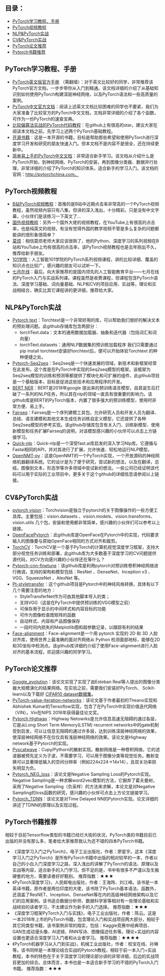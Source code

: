 
 
## 目录：

* [PyTorch学习教程、手册](#PyTorch学习教程-手册)
* [PyTorch视频教程](#PyTorch视频教程)
* [NLP&PyTorch实战](#NLP-PyTorch实战)
* [CV&PyTorch实战](#CV-PyTorch实战)
* [PyTorch论文推荐](#PyTorch论文推荐)
* [Pytorch书籍推荐](#PyTorch书籍推荐)

## PyTorch学习教程、手册
 
* [PyTorch英文版官方手册](https://pytorch.org/tutorials/) （需翻墙）：对于英文比较好的同学，非常推荐该PyTorch官方文档，一步步带你从入门到精通。该文档详细的介绍了从基础知识到如何使用PyTorch构建深层神经网络，以及PyTorch语法和一些高质量的案例。
* [PyTorch中文官方文档](https://pytorch-cn.readthedocs.io/zh/latest/)：阅读上述英文文档比较困难的同学也不要紧，我们为大家准备了比较官方的PyTorch中文文档，文档非常详细的介绍了各个函数，可作为一份PyTorch的速查宝典。
* [比较偏算法实战的PyTorch代码教程](https://github.com/yunjey/pytorch-tutorial)：在github上有很高的star。建议大家在阅读本文档之前，先学习上述两个PyTorch基础教程。
* [开源书籍](https://github.com/zergtant/pytorch-handbook)：这是一本开源的书籍，目标是帮助那些希望和使用PyTorch进行深度学习开发和研究的朋友快速入门。但本文档不是内容不是很全，还在持续更新中。
* [简单易上手的PyTorch中文文档](https://github.com/fendouai/pytorch1.0-cn)：非常适合新手学习。该文档从介绍什么是PyTorch开始，到神经网络、PyTorch的安装，再到图像分类器、数据并行处理，非常详细的介绍了PyTorch的知识体系，适合新手的学习入门。该文档的官网：http://pytorchchina.com。

## PyTorch视频教程
* [B站PyTorch视频教程](https://www.bilibili.com/video/av31914351/)：首推的是B站中近期点击率非常高的一个PyTorch视频教程，虽然视频内容只有八集，但讲的深入浅出，十分精彩。只是没有中文字幕，小伙伴们是该练习一下英文了...
* [国外视频教程](https://www.youtube.com/watch?v=SKq-pmkekTk)：另外一个国外大佬的视频教程，在YouTube上有很高的点击率，也是纯英文的视频，有没有觉得外国的教学视频不管是多么复杂的问题都能讲的很形象很简单？
* [莫烦](https://morvanzhou.github.io/tutorials/machine-learning/torch/)：相信莫烦老师大家应该很熟了，他的Python、深度学习的系列视频在B站和YouTube上均有很高的点击率，该PyTorch视频教程也是去年刚出不久，推荐给新手朋友。
* [101学院](https://www.bilibili.com/video/av49008640/)：人工智能101学院的PyTorch系列视频课程，讲的比较详细、覆盖的知识点也比较广，感兴趣的朋友可以试听一下。
* [七月在线](https://www.julyedu.com/course/getDetail/140/)：最后，向大家推荐的是国内领先的人工智能教育平台——七月在线的PyTorch入门与实战系列课。课程虽然是收费课程，但课程包含PyTorch语法、深度学习基础、词向量基础、NLP和CV的项目应用、实战等，理论和实战相结合，确实比其它课程讲的更详细，推荐给大家。
 

## NLP&PyTorch实战
* [Pytorch text](https://github.com/pytorch/text)：Torchtext是一个非常好用的库，可以帮助我们很好的解决文本的预处理问题。此github存储库包含两部分：
    * torchText.data：文本的通用数据加载器、抽象和迭代器（包括词汇和词向量）
    * torchText.datasets：通用NLP数据集的预训练加载程序
我们只需要通过pip install torchtext安装好torchtext后，便可以开始体验Torchtext 的种种便捷之处。
* [Pytorch-Seq2seq](https://github.com/IBM/pytorch-seq2seq)：Seq2seq是一个快速发展的领域，新技术和新框架经常在此发布。这个库是在PyTorch中实现的Seq2seq模型的框架，该框架为Seq2seq模型的训练和预测等都提供了模块化和可扩展的组件，此github项目是一个基础版本，目标是促进这些技术和应用程序的开发。
* [BERT NER](https://github.com/kamalkraj/BERT-NER)：BERT是2018年google 提出来的预训练语言模型，自其诞生后打破了一系列的NLP任务，所以其在nlp的领域一直具有很重要的影响力。该github库是BERT的PyTorch版本，内置了很多强大的预训练模型，使用时非常方便、易上手。
* [Fairseq](https://github.com/pytorch/fairseq)：Fairseq是一个序列建模工具包，允许研究人员和开发人员为翻译、总结、语言建模和其他文本生成任务训练自定义模型，它还提供了各种Seq2seq模型的参考实现。该github存储库包含有关入门、训练新模型、使用新模型和任务扩展Fairseq的说明，对该模型感兴趣的小伙伴可以点击上方链接学习。
* [Quick-nlp](https://github.com/outcastofmusic/quick-nlp)：Quick-nlp是一个深受fast.ai库启发的深入学习Nlp库。它遵循与Fastai相同的API，并对其进行了扩展，允许快速、轻松地运行NLP模型。
* [OpenNMT-py](https://github.com/OpenNMT/OpenNMT-py)：这是OpenNMT的一个PyTorch实现，一个开放源码的神经网络机器翻译系统。它的设计是为了便于研究，尝试新的想法，以及在翻译，总结，图像到文本，形态学等许多领域中尝试新的想法。一些公司已经证明该代码可以用于实际的工业项目中，更多关于这个github的详细信息请参阅以上链接。
 
## CV&PyTorch实战
* [pytorch vision](https://github.com/pytorch/vision)：Torchvision是独立于pytorch的关于图像操作的一些方便工具库。主要包括：vision.datasets 、vision.models、vision.transforms、vision.utils 几个包，安装和使用都非常简单，感兴趣的小伙伴们可以参考以上链接。
* [OpenFacePytorch](https://github.com/thnkim/OpenFacePytorch)：此github库是OpenFace在Pytorch中的实现，代码要求输入的图像要与原始OpenFace相同的方式对齐和裁剪。
* [TorchCV](https://github.com/donnyyou/torchcv)：TorchCV是一个基于PyTorch的计算机视觉深度学习框架，支持大部分视觉任务训练和部署，此github库为大多数基于深度学习的CV问题提供源代码，对CV方向感兴趣的小伙伴还在等什么？
* [Pytorch-cnn-finetune](https://github.com/creafz/pytorch-cnn-finetune)：该github库是利用pytorch对预训练卷积神经网络进行微调，支持的架构和模型包括：ResNet 、DenseNet、Inception v3 、VGG、SqueezeNet 、AlexNet 等。
* [Pt-styletransfer](https://github.com/tymokvo/pt-styletransfer#pt-styletransfer)：这个github项目是Pytorch中的神经风格转换，具体有以下几个需要注意的地方：
    * StyleTransferNet作为可由其他脚本导入的类；
    * 支持VGG（这是在PyTorch中提供预训练的VGG模型之前）
    * 可保存用于显示的中间样式和内容目标的功能
    * 可作为图像检查图矩阵的函数
    * 自动样式、内容和产品图像保存
    * 一段时间内损失的Matplotlib图和超参数记录，以跟踪有利的结果
* [Face-alignment](https://github.com/1adrianb/face-alignment#face-recognition)：Face-alignment是一个用 pytorch 实现的 2D 和 3D 人脸对齐库，使用世界上最准确的面对齐网络从 Python 检测面部地标，能够在2D和3D坐标中检测点。该github库详细的介绍了使用Face-alignment进行人脸对齐的基本流程，欢迎感兴趣的同学学习。
 

## PyTorch论文推荐
* [Google_evolution](https://github.com/neuralix/google_evolution)：该论文实现了实现了由Esteban Real等人提出的图像分类器大规模演化的结果网络。在实验之前，需要我们安装好PyTorch、 Scikit-learn以及下载好 [CIFAR10 dataset数据集](https://www.cs.toronto.edu/~kriz/cifar.html)。
* [PyTorch-value-iteration-networks](https://github.com/onlytailei/Value-Iteration-Networks-PyTorch)：该论文基于作者最初的Theano实现和Abhishek Kumar的Tensoflow实现，包含了在PyTorch中实现价值迭代网络（VIN）。Vin在NIPS 2016年获得最佳论文奖。
* [Pytorch Highway](https://github.com/kefirski/pytorch_Highway)：Highway Netowrks是允许信息高速无阻碍的通过各层，它是从Long Short Term Memory(LSTM) recurrent networks中的gate机制受到启发，可以让信息无阻碍的通过许多层，达到训练深层神经网络的效果，使深层神经网络不在仅仅具有浅层神经网络的效果。该论文是Highway network基于Pytorch的实现。
* [Pyscatwave](https://github.com/edouardoyallon/pyscatwave)：Cupy/Pythorn的散射实现。散射网络是一种卷积网络，它的滤波器被预先定义为子波，不需要学习，可以用于图像分类等视觉任务。散射变换可以显著降低输入的空间分辨率（例如224x224->14x14），且双关功率损失明显为负。
* [Pytorch_NEG_loss](https://github.com/kefirski/pytorch_NEG_loss)：该论文是Negative Sampling Loss的Pytorch实现。Negative Sampling是一种求解word2vec模型的方法，它摒弃了霍夫曼树，采用了Negative Sampling（负采样）的方法来求解，本论文是对Negative Sampling的loss函数的研究，感兴趣的小伙伴可点击上方论文链接学习。
* [Pytorch_TDNN](https://github.com/kefirski/pytorch_TDNN)：该论文是对Time Delayed NN的Pytorch实现。论文详细的讲述了TDNN的原理以及实现过程。
 
## PyTorch书籍推荐
相较于目前Tensorflow类型的书籍已经烂大街的状况，PyTorch类的书籍目前已出版的并没有那么多，笔者给大家推荐我认为还不错的四本PyTorch书籍。
* 《深度学习入门之PyTorch》，电子工业出版社，作者：廖星宇。这本《深度学习入门之PyTorch》是所有PyTorch书籍中出版的相对较早的一本，作者以自己的小白入门深度学习之路，深入浅出的讲解了PyTorch的语法、原理以及实战等内容，适合新手的入门学习。但不足的是，书中有很多不严谨以及生搬硬套的地方，需要读者好好甄别。
推荐指数：★★★
* 《PyTorch深度学习》，人民邮电出版社，作者：王海玲、刘江峰。该书是一本英译书籍，原作者是两位印度的大佬，该书除了PyTorch基本语法、函数外，还涵盖了ResNET、Inception、DenseNet等在内的高级神经网络架构以及它们的应用案例。该书适合数据分析师、数据科学家等相对有一些理论基础和实战经验的读者学习，不太建议作为新手的入门选择。
推荐指数：★★★
* 《深度学习框架PyTorch入门与实践》，电子工业出版社，作者：陈云。这是一本2018年上市的PyTorch书籍，包含理论入门和实战项目两大部分，相较于其它同类型书籍，该书案例非常的翔实，包括：Kaggle竞赛中经典项目、GAN生成动漫头像、AI滤镜、RNN写诗、图像描述任务等。理论+实战的内容设置也更适合深度学习入门者和从业者学习。
推荐指数：★★★★
* 《PyTorch机器学习从入门到实战》，机械工业出版社，作者：校宝在线、孙琳等。该书同样是一本理论结合实战的Pytorch教程，相较于前一本入门+实战教程，本书的特色在于关于深度学习的理论部分讲的非常详细，后边的实战项目更加的综合。总体而言，本书也是一本适合新手学习的不错的PyTorch入门书籍。
推荐指数：★★★




